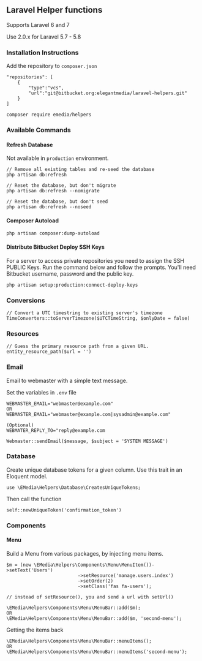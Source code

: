 ## Laravel Helper functions

Supports Laravel 6 and 7

Use 2.0.x for Laravel 5.7 - 5.8

### Installation Instructions

Add the repository to `composer.json`
```
"repositories": [
	{
	    "type":"vcs",
	    "url":"git@bitbucket.org:elegantmedia/laravel-helpers.git"
	}
]
```

```
composer require emedia/helpers
```

### Available Commands


#### Refresh Database

Not available in `production` environment.
```
// Remove all existing tables and re-seed the database
php artisan db:refresh

// Reset the database, but don't migrate
php artisan db:refresh --nomigrate

// Reset the database, but don't seed
php artisan db:refresh --noseed
```

#### Composer Autoload
```
php artisan composer:dump-autoload
```

#### Distribute Bitbucket Deploy SSH Keys

For a server to access private repositories you need to assign the SSH PUBLIC Keys. Run the command below and follow the prompts. You'll need Bitbucket username, password and the public key.

```
php artisan setup:production:connect-deploy-keys
```

### Conversions

```
// Convert a UTC timestring to existing server's timezone
TimeConverters::toServerTimezone($UTCTimeString, $onlyDate = false)
```

### Resources

```
// Guess the primary resource path from a given URL.
entity_resource_path($url = '')
```

### Email

Email to webmaster with a simple text message.

Set the variables in `.env` file
```
WEBMASTER_EMAIL="webmaster@example.com"
OR
WEBMASTER_EMAIL="webmaster@example.com|sysadmin@example.com"

(Optional)
WEBMATER_REPLY_TO="reply@example.com
```

```
Webmaster::sendEmail($message, $subject = 'SYSTEM MESSAGE')
```

### Database

Create unique database tokens for a given column. Use this trait in an Eloquent model.

```
use \EMedia\Helpers\Database\CreatesUniqueTokens;
```
Then call the function

```
self::newUniqueToken('confirmation_token')
```

### Components

#### Menu

Build a Menu from various packages, by injecting menu items.

```
$m = (new \EMedia\Helpers\Components\Menu\MenuItem())->setText('Users')
						  ->setResource('manage.users.index')
						  ->setOrder(2)
						  ->setClass('fas fa-users');

// instead of setResource(), you and send a url with setUrl()

\EMedia\Helpers\Components\Menu\MenuBar::add($m);
OR
\EMedia\Helpers\Components\Menu\MenuBar::add($m, 'second-menu');
```

Getting the items back
```
\EMedia\Helpers\Components\Menu\MenuBar::menuItems();
OR
\EMedia\Helpers\Components\Menu\MenuBar::menuItems('second-menu');
```
